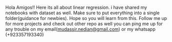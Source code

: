 Hola Amigos!! Here its all about linear regression. i have shared my notebooks with dataset as well. Make sure to put everything into a single folder(guidance for newbies). Hope so you will learn from this. Follow me up for more projects and check out other repo as well you can ping me up for any trouble on my email(mudassir.nedian@gmail.com) or my whatsapp (+923357193340)
